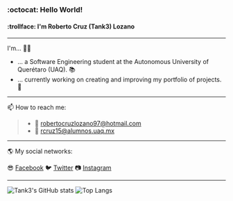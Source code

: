 ### :octocat: Hello World!
#### :trollface: I'm Roberto Cruz (Tank3) Lozano

---

I'm... :superhero_man:
- ... a Software Engineering student at the Autonomous University of Querétaro (UAQ). :books:
- ... currently working on creating and improving my portfolio of projects. :space_invader:

---

📫 How to reach me:
> - :e-mail: robertocruzlozano97@hotmail.com
> - :e-mail: rcruz15@alumnos.uaq.mx 

---

:earth_americas: My social networks:

:sunglasses: [Facebook](https://www.facebook.com/roberto.cruzlozano.16)
:bird: [Twitter](https://twitter.com/xTank3x)
:camera: [Instagram](https://www.instagram.com/rcruzl15_tk3/)

---

![Tank3's GitHub stats](https://github-readme-stats.vercel.app/api?username=Tank3-TK3&hide=contribs,prs&show_icons=true&theme=tokyonight)
![Top Langs](https://github-readme-stats.vercel.app/api/top-langs/?username=Tank3-TK3&layout=compact&theme=tokyonight)

<!--
**Tank3-TK3/Tank3-TK3** is a ✨ _special_ ✨ repository because its `README.md` (this file) appears on your GitHub profile.

Here are some ideas to get you started:

- 🔭 I’m currently working on ...
- 🌱 I’m currently learning ...
- 👯 I’m looking to collaborate on ...
- 🤔 I’m looking for help with ...
- 💬 Ask me about ...
- 📫 How to reach me: ...
- 😄 Pronouns: ...
- ⚡ Fun fact: ...
-->
